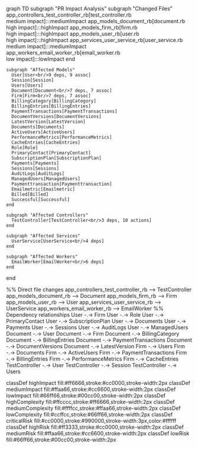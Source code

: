 graph TD
  subgraph "PR Impact Analysis"
    subgraph "Changed Files"
      app_controllers_test_controller_rb[test_controller.rb<br/>medium impact]:::mediumImpact
      app_models_document_rb[document.rb<br/>high impact]:::highImpact
      app_models_firm_rb[firm.rb<br/>high impact]:::highImpact
      app_models_user_rb[user.rb<br/>high impact]:::highImpact
      app_services_user_service_rb[user_service.rb<br/>medium impact]:::mediumImpact
      app_workers_email_worker_rb[email_worker.rb<br/>low impact]:::lowImpact
    end

    subgraph "Affected Models"
      User[User<br/>9 deps, 9 assoc]
      Session[Session]
      Users[Users]
      Document[Document<br/>7 deps, 7 assoc]
      Firm[Firm<br/>7 deps, 7 assoc]
      BillingCategory[BillingCategory]
      BillingEntries[BillingEntries]
      PaymentTransactions[PaymentTransactions]
      DocumentVersions[DocumentVersions]
      LatestVersion[LatestVersion]
      Documents[Documents]
      ActiveUsers[ActiveUsers]
      PerformanceMetrics[PerformanceMetrics]
      CacheEntries[CacheEntries]
      Role[Role]
      PrimaryContact[PrimaryContact]
      SubscriptionPlan[SubscriptionPlan]
      Payments[Payments]
      Sessions[Sessions]
      AuditLogs[AuditLogs]
      ManagedUsers[ManagedUsers]
      Paymenttransaction[Paymenttransaction]
      Emailmetric[Emailmetric]
      Billed[Billed]
      Successful[Successful]
    end

    subgraph "Affected Controllers"
      TestController[TestController<br/>3 deps, 10 actions]
    end

    subgraph "Affected Services"
      UserService[UserService<br/>4 deps]
    end

    subgraph "Affected Workers"
      EmailWorker[EmailWorker<br/>6 deps]
    end

  end

  %% Direct file changes
  app_controllers_test_controller_rb --> TestController
  app_models_document_rb --> Document
  app_models_firm_rb --> Firm
  app_models_user_rb --> User
  app_services_user_service_rb --> UserService
  app_workers_email_worker_rb --> EmailWorker
  %% Dependency relationships
  User -.-> Firm
  User -.-> Role
  User -.-> PrimaryContact
  User -.-> SubscriptionPlan
  User -.-> Documents
  User -.-> Payments
  User -.-> Sessions
  User -.-> AuditLogs
  User -.-> ManagedUsers
  Document -.-> User
  Document -.-> Firm
  Document -.-> BillingCategory
  Document -.-> BillingEntries
  Document -.-> PaymentTransactions
  Document -.-> DocumentVersions
  Document -.-> LatestVersion
  Firm -.-> Users
  Firm -.-> Documents
  Firm -.-> ActiveUsers
  Firm -.-> PaymentTransactions
  Firm -.-> BillingEntries
  Firm -.-> PerformanceMetrics
  Firm -.-> CacheEntries
  TestController -.-> User
  TestController -.-> Session
  TestController -.-> Users

  classDef highImpact fill:#ff6666,stroke:#cc0000,stroke-width:2px
  classDef mediumImpact fill:#ffaa66,stroke:#cc6600,stroke-width:2px
  classDef lowImpact fill:#66ff66,stroke:#00cc00,stroke-width:2px
  classDef highComplexity fill:#ffcccc,stroke:#ff6666,stroke-width:2px
  classDef mediumComplexity fill:#ffffcc,stroke:#ffaa66,stroke-width:2px
  classDef lowComplexity fill:#ccffcc,stroke:#66ff66,stroke-width:2px
  classDef criticalRisk fill:#cc0000,stroke:#990000,stroke-width:3px,color:#ffffff
  classDef highRisk fill:#ff3333,stroke:#cc0000,stroke-width:2px
  classDef mediumRisk fill:#ffaa66,stroke:#cc6600,stroke-width:2px
  classDef lowRisk fill:#66ff66,stroke:#00cc00,stroke-width:2px
